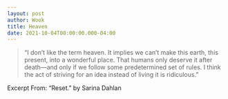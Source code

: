 ```yaml
---
layout: post
author: Wook
title: Heaven
date: 2021-10-04T00:00:00.000-04:00
---
```


> “I don’t like the term heaven. It implies we can’t make this earth, this present, into a wonderful place. That humans only deserve it after death—and only if we follow some predetermined set of rules. I think the act of striving for an idea instead of living it is ridiculous.”

Excerpt From: “Reset.” by Sarina Dahlan

